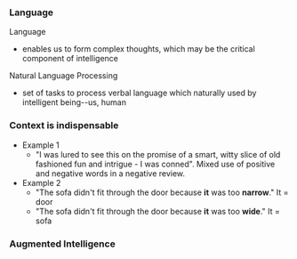 ### Language
Language
- enables us to form complex thoughts, which may be the critical component of intelligence

Natural Language Processing
- set of tasks to process verbal language which naturally used by intelligent being--us, human

### Context is indispensable
- Example 1
	- "I was lured to see this on the promise of a smart, witty slice of old fashioned fun and intrigue - I was conned". Mixed use of positive and negative words in a negative review.
- Example 2
	- "The sofa didn't fit through the door because **it** was too **narrow**." It = door
	- "The sofa didn't fit through the door because **it** was too **wide**." It = sofa


### Augmented Intelligence
